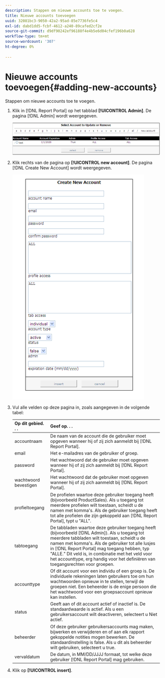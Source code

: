 ```yaml
---
description: Stappen om nieuwe accounts toe te voegen.
title: Nieuwe accounts toevoegen
uuid: 32081bc3-9050-42a2-95ad-85e7736fe5c4
exl-id: dabd1dd5-fcbf-4612-a240-89cafed2cf2e
source-git-commit: d9df90242ef96188f4e4b5e6d04cfef196b0a628
workflow-type: tm+mt
source-wordcount: '307'
ht-degree: 0%

---
```


# Nieuwe accounts toevoegen{#adding-new-accounts}

Stappen om nieuwe accounts toe te voegen.

1. Klik in [!DNL Report Portal] op het tabblad **[!UICONTROL Admin]**. De pagina [!DNL Admin] wordt weergegeven.

   ![](assets/report_admintag2.png)

1. Klik rechts van de pagina op **[!UICONTROL new account]**. De pagina [!DNL Create New Account] wordt weergegeven.

   ![Stapinfo](assets/rptPort_scrn_AdminTab_createUser.png)

1. Vul alle velden op deze pagina in, zoals aangegeven in de volgende tabel:

   | Op dit gebied. . . | Geef op. . . |
   |---|---|
   | accountnaam | De naam van de account die de gebruiker moet opgeven wanneer hij of zij zich aanmeldt bij [!DNL Report Portal]. |
   | email | Het e-mailadres van de gebruiker of groep. |
   | password | Het wachtwoord dat de gebruiker moet opgeven wanneer hij of zij zich aanmeldt bij [!DNL Report Portal]. |
   | wachtwoord bevestigen | Het wachtwoord dat de gebruiker moet opgeven wanneer hij of zij zich aanmeldt bij [!DNL Report Portal]. |
   | profieltoegang | De profielen waartoe deze gebruiker toegang heeft (bijvoorbeeld ProductSales). Als u toegang tot meerdere profielen wilt toestaan, scheidt u de namen met komma&#39;s. Als de gebruiker toegang heeft tot alle profielen die zijn gekoppeld aan [!DNL Report Portal], typt u &quot;ALL&quot;. |
   | tabtoegang | De tabbladen waartoe deze gebruiker toegang heeft (bijvoorbeeld [!DNL Admin]). Als u toegang tot meerdere tabbladen wilt toestaan, scheidt u de namen met komma&#39;s. Als de gebruiker tot alle lusjes in [!DNL Report Portal] mag toegang hebben, typ &quot;ALLE.&quot; Dit veld is, in combinatie met het veld voor het accounttype, erg handig voor het definiëren van toegangsrechten voor groepen. |
   | accounttype | Of dit account voor een individu of een groep is. De individuele rekeningen laten gebruikers toe om hun wachtwoorden opnieuw in te stellen, terwijl de groepen niet. Een beheerder is de enige persoon die het wachtwoord voor een groepsaccount opnieuw kan instellen. |
   | status | Geeft aan of dit account actief of inactief is. De standaardwaarde is actief. Als u een gebruikersaccount wilt deactiveren, selecteert u Niet actief. |
   | beheerder | Of deze gebruiker gebruikersaccounts mag maken, bijwerken en verwijderen en of aan elk rapport gekoppelde notities mogen bewerken. De standaardinstelling is false. Als u dit als beheerder wilt gebruiken, selecteert u true. |
   | vervaldatum | De datum, in MM/DD/JJJJ formaat, tot welke deze gebruiker [!DNL Report Portal] mag gebruiken. |

1. Klik op **[!UICONTROL insert]**.
